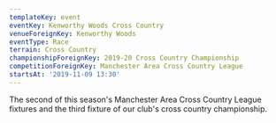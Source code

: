 ```yaml
---
templateKey: event
eventKey: Kenworthy Woods Cross Country
venueForeignKey: Kenworthy Woods
eventType: Race
terrain: Cross Country
championshipForeignKey: 2019-20 Cross Country Championship
competitionForeignKey: Manchester Area Cross Country League
startsAt: '2019-11-09 13:30'
---
```

The second of this season's Manchester Area Cross Country League fixtures and
the third fixture of our club's cross country championship.
